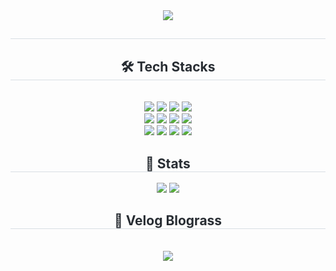 <div align= "center">
    <img src="https://capsule-render.vercel.app/api?type=waving&color=auto&height=180&text=Let's%20dev%20with%20a%20smile%20😀&animation=fadeIn&fontColor=000000&fontSize=50" />
    </div>
    <div align= "center"> 
    <h2 style="border-bottom: 1px solid #d8dee4; color: #282d33;">  </h2>  
    <div style="font-weight: 700; font-size: 15px; text-align: center; color: #282d33;">  </div> 
    </div>
    <div align= "center">
    <h2 style="border-bottom: 1px solid #d8dee4; color: #282d33;"> 🛠️ Tech Stacks </h2> <br> 
    <div style="margin: 0 auto; text-align: center;" align= "center"> 
          <img src="https://img.shields.io/badge/Docker-2496ED?style=flat&logo=Docker&logoColor=white">
<!--           <img src="https://img.shields.io/badge/Firebase-FFCA28?style=flat&logo=Firebase&logoColor=white"> -->
          <img src="https://img.shields.io/badge/Git-F05032?style=flat&logo=Git&logoColor=white">
          <img src="https://img.shields.io/badge/Github-181717?style=flat&logo=Github&logoColor=white">
          <img src="https://img.shields.io/badge/Notion-000000?style=flat&logo=Notion&logoColor=white">
          <br/>
          <img src="https://img.shields.io/badge/Python-3776AB?style=flat&logo=Python&logoColor=white">
          <img src="https://img.shields.io/badge/FastAPI-005571?style=flat&logo=fastapi&logoColor=white">
          <img src="https://img.shields.io/badge/Linux-FCC624?style=flat&logo=Linux&logoColor=white">
          <img src="https://img.shields.io/badge/MongoDB-47A248?style=flat&logo=MongoDB&logoColor=white">
<!--           <img src="https://img.shields.io/badge/C-A8B9CC?style=flat&logo=C&logoColor=white"> -->
<!--           <img src="https://img.shields.io/badge/Node.js-339933?style=flat&logo=Node.js&logoColor=white"> -->
<!--           <img src="https://img.shields.io/badge/Selenium-43B02A?style=flat&logo=Selenium&logoColor=white"> -->
          <br/>
          <img src="https://img.shields.io/badge/HTML5-E34F26?style=flat&logo=HTML5&logoColor=white">
          <img src="https://img.shields.io/badge/Javascript-F7DF1E?style=flat&logo=Javascript&logoColor=white">
          <img src="https://img.shields.io/badge/React-61DAFB?style=flat&logo=React&logoColor=white">
<!--           <img src="https://img.shields.io/badge/Tailwind CSS-06B6D4?style=flat&logo=Tailwind CSS&logoColor=white"> -->
          <img src="https://img.shields.io/badge/Vue.js-4FC08D?style=flat&logo=Vue.js&logoColor=white">
          <br/>
          </div>
    </div>
    <!-- <div align= "center">
    <h2 style="border-bottom: 1px solid #d8dee4; color: #282d33;"> 🧑‍💻 Contact me </h2> <br> 
    <div align= "center"> <a href=> <img src="https://img.shields.io/badge/Instagram-E4405F?style=flat&logo=Instagram&logoColor=white&link="> </a>
         <a href=mailto:> <img src="https://img.shields.io/badge/Gmail-EA4335?style=flat&logo=Gmail&logoColor=white&link=mailto:"> </a>
          </div>  <br> 
    <div align= "center"> <a href="https://hits.seeyoufarm.com"> <img src="https://hits.seeyoufarm.com/api/count/incr/badge.svg?url=https%3A%2F%2Fgithub.com%2Fdev-smile%2F&count_bg=%23000000&title_bg=%23000000&icon=github.svg&icon_color=%23FFFFFF&title=GitHub&edge_flat=false"/></a>
       </div> 
    </div> -->
    <div align= "center"> 
        <h2 style="border-bottom: 1px solid #d8dee4; color: #282d33;"> 🏅 Stats </h2> 
        <div align= "center "> 
            <img src="https://github-readme-stats.vercel.app/api?username=dev-smile&bg_color=180,000000,&title_color=000000&text_color=000000" /> 
            <img src="https://github-readme-stats.vercel.app/api/top-langs/?username=dev-smile&layout=compact&bg_color=180,000000,&title_color=000000&text_color=000000" /> 
        </div> 
    </div>
    <div>
        <div align= "center"> 
            <h2 style="border-bottom: 1px solid #d8dee4; color: #282d33;"> 📜 Velog Blograss </h2> 
<!--             Daily
            <br>
            <img src="https://blograss-weld.vercel.app/api?name=dev-smile&year=2024" />  
            <br> -->
<!--             Weekly -->
            <br>
            <img src="https://blograss-weld.vercel.app/api?type=weekly&name=dev-smile&year=2024" />  
        </div> 
    </div>
    
